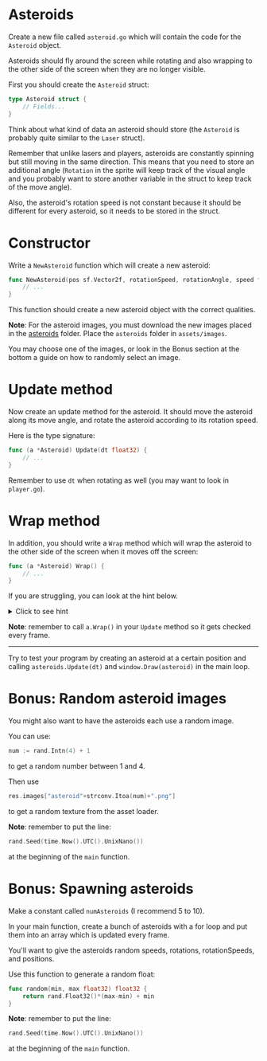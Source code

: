 # Asteroids

Create a new file called `asteroid.go` which will contain the code for the `Asteroid` object.

Asteroids should fly around the screen while rotating and also wrapping to the other side of the screen when they are no longer visible.

First you should create the `Asteroid` struct:

```go
type Asteroid struct {
    // Fields...
}
```

Think about what kind of data an asteroid should store (the `Asteroid` is probably
quite similar to the `Laser` struct).

Remember that unlike lasers and players,
asteroids are constantly spinning but still moving in the same direction. This means
that you need to store an additional angle (`Rotation` in the sprite will keep track
of the visual angle and you probably want to store another variable in the struct to
keep track of the move angle).

Also, the asteroid's rotation speed is not constant because it should be different
for every asteroid, so it needs to be stored in the struct.

# Constructor

Write a `NewAsteroid` function which will create a new asteroid:

```go
func NewAsteroid(pos sf.Vector2f, rotationSpeed, rotationAngle, speed float32) *Asteroid {
    // ...
}
```

This function should create a new asteroid object with the correct qualities.

**Note**: For the asteroid images, you must download the new images placed in the [asteroids](../assets/images/asteroids) folder. Place the `asteroids` folder in `assets/images`.

You may choose one of the images, or look in the Bonus section at the bottom a guide
on how to randomly select an image.

# Update method

Now create an update method for the asteroid. It should move the asteroid along its
move angle, and rotate the asteroid according to its rotation speed.

Here is the type signature:

```go
func (a *Asteroid) Update(dt float32) {
    // ...
}
```

Remember to use `dt` when rotating as well (you may want to look in `player.go`).

# Wrap method

In addition, you should write a `Wrap` method which will wrap the asteroid to the
other side of the screen when it moves off the screen:

```go
func (a *Asteroid) Wrap() {
    // ...
}
```

If you are struggling, you can look at the hint below.

<details>
  <summary>Click to see hint</summary>
  ```
  if x position < 0 - width/2:
      set x position to screenWidth + width/2
  if x position > screenWidth + width/2:
      set x position to 0 - width/2

  if y position < 0 - height/2:
      set y position to screenHeight + height/2
  if y position > screenHeight + height/2:
      set y position to 0 - height/2
    ```

  You may want to use `GetPosition`, `SetPosition` and `GetGlobalBounds`.
</details>

**Note**: remember to call `a.Wrap()` in your `Update` method so it gets checked
every frame.

---

Try to test your program by creating an asteroid at a certain position and calling
`asteroids.Update(dt)` and `window.Draw(asteroid)` in the main loop.

# Bonus: Random asteroid images

You might also want to have the asteroids each use a random image.

You can use:

```go
num := rand.Intn(4) + 1
```

to get a random number between 1 and 4.

Then use

```go
res.images["asteroid"+strconv.Itoa(num)+".png"]
```

to get a random texture from the asset loader.

**Note**: remember to put the line:

```go
rand.Seed(time.Now().UTC().UnixNano())
```

at the beginning of the `main` function.

# Bonus: Spawning asteroids

Make a constant called `numAsteroids` (I recommend 5 to 10).

In your main function, create a bunch of asteroids with a for loop and put them into an array which is updated every frame.

You'll want to give the asteroids random speeds, rotations, rotationSpeeds, and positions.

Use this function to generate a random float:

```go
func random(min, max float32) float32 {
    return rand.Float32()*(max-min) + min
}
```

**Note**: remember to put the line:

```go
rand.Seed(time.Now().UTC().UnixNano())
```

at the beginning of the `main` function.
